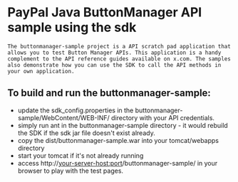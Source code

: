 PayPal Java ButtonManager API sample using the sdk
============================================
	The buttonmanager-sample project is a API scratch pad application that allows you to test Button Manager APIs. This application is a handy complement to the API reference guides available on x.com. The samples also demonstrate how you can use the SDK to call the API methods in your own application.

To build and run the buttonmanager-sample:
------------------------------------
* 	update the sdk_config.properties in the buttonmanager-sample/WebContent/WEB-INF/ directory with your API credentials.
*	simply run ant in the buttonmanager-sample directory - it would rebuild the SDK if the sdk jar file doesn't exist already.
*	copy the dist/buttonmanager-sample.war into your tomcat/webapps directory
*	start your tomcat if it's not already running
*	access http://<your-server-host:port>/buttonmanager-sample/ in your browser to play with the test pages.

